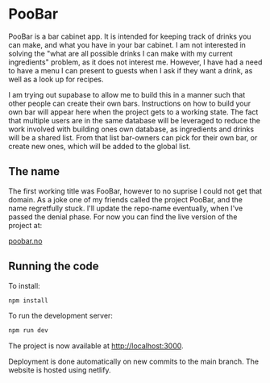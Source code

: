 # PooBar

PooBar is a bar cabinet app. It is intended for keeping track of drinks you can make, and what you have in your bar cabinet. I am not interested in solving the "what are all possible drinks I can make with my current ingredients" problem, as it does not interest me. However, I have had a need to have a menu I can present to guests when I ask if they want a drink, as well as a look up for recipes.

I am trying out supabase to allow me to build this in a manner such that other people can create their own bars. Instructions on how to build your own bar will appear here when the project gets to a working state. The fact that multiple users are in the same database will be leveraged to reduce the work involved with building ones own database, as ingredients and drinks will be a shared list. From that list bar-owners can pick for their own bar, or create new ones, which will be added to the global list.

## The name

The first working title was FooBar, however to no suprise I could not get that domain. As a joke one of my friends called the project PooBar, and the name regretfully stuck. I'll update the repo-name eventually, when I've passed the denial phase. For now you can find the live version of the project at:

[poobar.no](https://poobar.no/)

## Running the code

To install:

```bash
npm install
```

To run the development server:

```bash
npm run dev
```

The project is now available at [http://localhost:3000](http://localhost:3000).

Deployment is done automatically on new commits to the main branch. The website is hosted using netlify.
